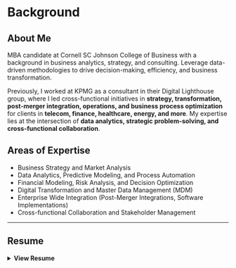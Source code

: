 # Background

## About Me
MBA candidate at Cornell SC Johnson College of Business with a background in business analytics, strategy, and consulting. Leverage data-driven methodologies to drive decision-making, efficiency, and business transformation.  

Previously, I worked at KPMG as a consultant in their Digital Lighthouse group, where I led cross-functional initiatives in **strategy, transformation, post-merger integration, operations, and business process optimization** for clients in **telecom, finance, healthcare, energy, and more**. My expertise lies at the intersection of **data analytics, strategic problem-solving, and cross-functional collaboration**.  

## Areas of Expertise
- Business Strategy and Market Analysis
- Data Analytics, Predictive Modeling, and Process Automation
- Financial Modeling, Risk Analysis, and Decision Optimization
- Digital Transformation and Master Data Management (MDM)
- Enterprise Wide Integration (Post-Merger Integrations, Software Implementations)
- Cross-functional Collaboration and Stakeholder Management

---

## Resume  

<details>
  <summary><b>View Resume</b></summary>

  <br>

  <div align="center" style="width: 70%; margin: 0 auto;">

  | **Section** | **Details** |
  |------------|----------------------------------|
  | **Name** | Dev Misra |
  | **LinkedIn** | [linkedin.com/in/dev-misra](https://www.linkedin.com/in/dev-misra/) |
  | **Education** | Cornell SC Johnson College of Business (MBA '26), Rutgers Business School (B.S. '21) |
  | **Work Experience** | Heka Global (GTM Strategy MBA Summer Intern), EXL Service (GTM Strategy MBA Summer Associate), KPMG (Advisory Associate), Compass Pro Bono (Consultant) |
  | **Certifications** | AWS Certified Cloud Practitioner, AWS Certified SysOps Administrator - Associate, Databricks Certified Data Engineer Associate |
  | **Technical Skills** | Python, R, SQL, Alteryx, Power BI, Tableau, Excel, PowerPoint, Word |
  | **Portfolio** | [31-DM.github.io](https://31-dm.github.io/) |

  </div>

  <div align="center">
    <img src="assets/resume/DM_Resume_Sep25.png" width="85%">
  </div>

</details>
